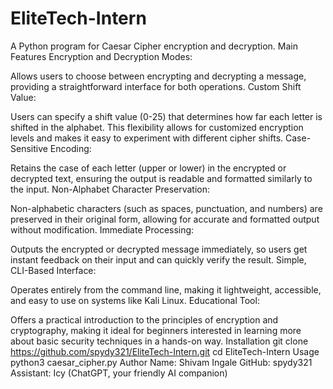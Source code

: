# EliteTech-Intern
A Python program for Caesar Cipher encryption and decryption.
Main Features
Encryption and Decryption Modes:

Allows users to choose between encrypting and decrypting a message, providing a straightforward interface for both operations.
Custom Shift Value:

Users can specify a shift value (0-25) that determines how far each letter is shifted in the alphabet. This flexibility allows for customized encryption levels and makes it easy to experiment with different cipher shifts.
Case-Sensitive Encoding:

Retains the case of each letter (upper or lower) in the encrypted or decrypted text, ensuring the output is readable and formatted similarly to the input.
Non-Alphabet Character Preservation:

Non-alphabetic characters (such as spaces, punctuation, and numbers) are preserved in their original form, allowing for accurate and formatted output without modification.
Immediate Processing:

Outputs the encrypted or decrypted message immediately, so users get instant feedback on their input and can quickly verify the result.
Simple, CLI-Based Interface:

Operates entirely from the command line, making it lightweight, accessible, and easy to use on systems like Kali Linux.
Educational Tool:

Offers a practical introduction to the principles of encryption and cryptography, making it ideal for beginners interested in learning more about basic security techniques in a hands-on way.
Installation
git clone https://github.com/spydy321/EliteTech-Intern.git
cd EliteTech-Intern
Usage
python3 caesar_cipher.py
Author
Name: Shivam Ingale
GitHub: spydy321
Assistant: Icy (ChatGPT, your friendly AI companion)
